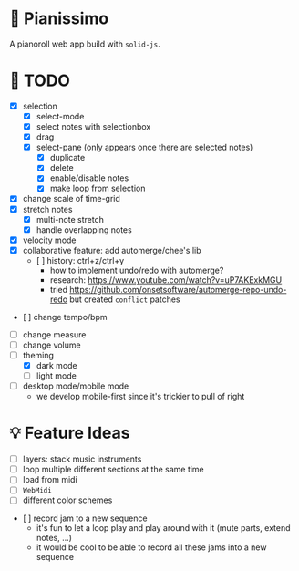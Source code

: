 # 🎹 Pianissimo

A pianoroll web app build with `solid-js`.

# 📝 TODO

- [x] selection
  - [x] select-mode
  - [x] select notes with selectionbox
  - [x] drag
  - [x] select-pane (only appears once there are selected notes)
    - [x] duplicate
    - [x] delete
    - [x] enable/disable notes
    - [x] make loop from selection
- [x] change scale of time-grid
- [x] stretch notes
  - [x] multi-note stretch
  - [x] handle overlapping notes
- [x] velocity mode
- [x] collaborative feature: add automerge/chee's lib
  - [ ] history: ctrl+z/ctrl+y
    - how to implement undo/redo with automerge?
    - research: https://www.youtube.com/watch?v=uP7AKExkMGU
    - tried https://github.com/onsetsoftware/automerge-repo-undo-redo but created `conflict` patches
- [ ] change tempo/bpm
- [ ] change measure
- [ ] change volume
- [ ] theming
  - [x] dark mode
  - [ ] light mode
- [ ] desktop mode/mobile mode
  - we develop mobile-first since it's trickier to pull of right

# 💡 Feature Ideas

- [ ] layers: stack music instruments
- [ ] loop multiple different sections at the same time
- [ ] load from midi
- [ ] `WebMidi`
- [ ] different color schemes
- [ ] record jam to a new sequence
  - it's fun to let a loop play and play around with it (mute parts, extend notes, ...)
  - it would be cool to be able to record all these jams into a new sequence
